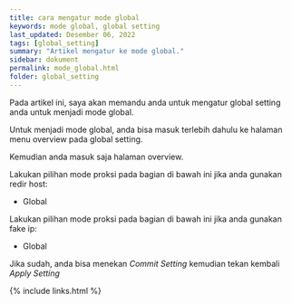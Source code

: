 ```yaml
---
title: cara mengatur mode global
keywords: mode global, global setting
last_updated: Desember 06, 2022
tags: [global_setting]
summary: "Artikel mengatur ke mode global."
sidebar: dokument
permalink: mode_global.html
folder: global_setting
---
```


Pada artikel ini, saya akan memandu anda untuk mengatur global setting anda untuk menjadi mode global.

Untuk menjadi mode global, anda bisa masuk terlebih dahulu ke halaman menu overview pada global setting.

Kemudian anda masuk saja halaman overview.

Lakukan pilihan mode proksi pada bagian di bawah ini jika anda gunakan redir host:

- Global

Lakukan pilihan mode proksi pada bagian di bawah ini jika anda gunakan fake ip:

- Global

Jika sudah, anda bisa menekan *Commit Setting* kemudian tekan kembali *Apply Setting*

{% include links.html %}
